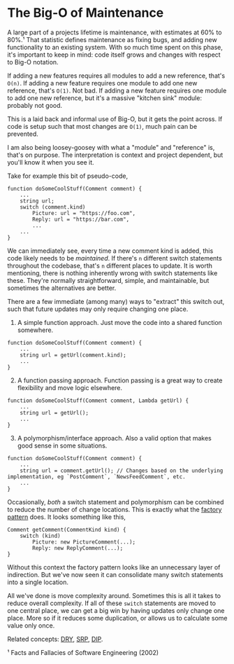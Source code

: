 # The Big-O of Maintenance

A large part of a projects lifetime is maintenance, with estimates at 60% to 80%.¹ That statistic defines maintenance as fixing bugs, and adding new functionality to an existing system.
With so much time spent on this phase, it's important to keep in mind: code itself grows and changes with respect to Big-O notation.

If adding a new features requires all modules to add a new reference, that's `O(n)`.
If adding a new feature requires one module to add one new reference, that's `O(1)`. Not bad.
If adding a new feature requires one module to add one new reference, but it's a massive "kitchen sink" module: probably not good.

This is a laid back and informal use of Big-O, but it gets the point across. If code is setup such that most changes are `O(1)`, much pain can be prevented.

I am also being loosey-goosey with what a "module" and "reference" is, that's on purpose. The interpretation is context and project dependent, but you'll know it when you see it.

Take for example this bit of pseudo-code,

```
function doSomeCoolStuff(Comment comment) {
	...
	string url;
	switch (comment.kind)
		Picture: url = "https://foo.com",
		Reply: url = "https://bar.com",
		...
	...
}
```
We can immediately see, every time a new comment kind is added, this code likely needs to be _maintained_. If there's `n` different switch statements throughout the codebase, that's `n` different places to update.
It is worth mentioning, there is nothing inherently wrong with switch statements like these. They're normally straightforward, simple, and maintainable, but sometimes the alternatives are better.

There are a few immediate (among many) ways to "extract" this switch out, such that future updates may only require changing one place.

1. A simple function approach. Just move the code into a shared function somewhere.

```
function doSomeCoolStuff(Comment comment) {
	...
	string url = getUrl(comment.kind);
	...
}
```

2. A function passing approach. Function passing is a great way to create flexibility and move logic elsewhere.

```
function doSomeCoolStuff(Comment comment, Lambda getUrl) {
	...
	string url = getUrl();
	...
}
```

3. A polymorphism/interface approach. Also a valid option that makes good sense in some situations.

```
function doSomeCoolStuff(Comment comment) {
	...
	string url = comment.getUrl(); // Changes based on the underlying implementation, eg `PostComment`, `NewsFeedComment`, etc.
	...
}
```

Occasionally, _both_ a switch statement and polymorphism can be combined to reduce the number of change locations. This is exactly what the [factory pattern](https://en.wikipedia.org/wiki/Factory_method_pattern) does. It looks something like this,

```
Comment getComment(CommentKind kind) {
	switch (kind)
		Picture: new PictureComment(...);
		Reply: new ReplyComment(...);
}
```

Without this context the factory pattern looks like an unnecessary layer of indirection. But we've now seen it can consolidate many switch statements into a single location. 

All we've done is move complexity around. Sometimes this is all it takes to reduce overall complexity. If all of these `switch` statements are moved to one central place, we can get a big win by having updates only change one place. More so if it reduces some duplication, or allows us to calculate some value only once.

Related concepts: [DRY](http://www.catb.org/~esr/writings/taoup/html/ch04s02.html#spot_rule), [SRP](https://wiki.c2.com/?SingleResponsibilityPrinciple), [DIP](https://wiki.c2.com/?DependencyInversionPrinciple).

¹ Facts and Fallacies of Software Engineering (2002)